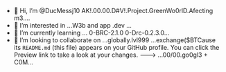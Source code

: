 - 👋 Hi, I’m @DucMessj10 AK!.00.00.D#V!.Project.GreenWo0rlD.Afecting m3....
- 👀 I’m interested in ...W3b and app .dev ...   
- 🌱 I’m currently learning ... 0-BRC-2.1.0 0-Drc-0.2.3.0...
- 💞️ I’m looking to collaborate on ...globally.lvl999 ...exchange($BTCause its `README.md` (this file) appears on your GitHub profile.
You can click the Preview link to take a look at your changes.
--->
...00/00.go0gl3 + C0M...
